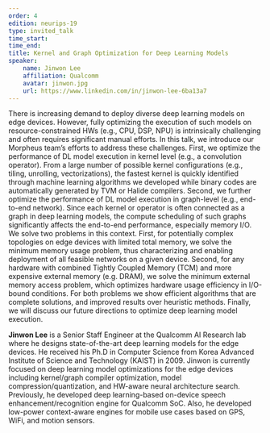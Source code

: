 ```yaml
---
order: 4
edition: neurips-19
type: invited_talk
time_start:
time_end:
title: Kernel and Graph Optimization for Deep Learning Models
speaker:
    name: Jinwon Lee
    affiliation: Qualcomm
    avatar: jinwon.jpg
    url: https://www.linkedin.com/in/jinwon-lee-6ba13a7
---
```

There is increasing demand to deploy diverse deep learning models on edge devices. However, fully optimizing the execution of such models on resource-constrained HWs (e.g., CPU, DSP, NPU) is intrinsically challenging and often requires significant manual efforts. In this talk, we introduce our Morpheus team’s efforts to address these challenges. First, we optimize the performance of DL model execution in kernel level (e.g., a convolution operator). From a large number of possible kernel configurations (e.g., tiling, unrolling, vectorizations), the fastest kernel is quickly identified through machine learning algorithms we developed while binary codes are automatically generated by TVM or Halide compilers. Second, we further optimize the performance of DL model execution in graph-level (e.g., end-to-end network). Since each kernel or operator is often connected as a graph in deep learning models, the compute scheduling of such graphs significantly affects the end-to-end performance, especially memory I/O. We solve two problems in this context. First, for potentially complex topologies on edge devices with limited total memory, we solve the minimum memory usage problem, thus characterizing and enabling deployment of all feasible networks on a given device. Second, for any hardware with combined Tightly Coupled Memory (TCM) and more expensive external memory (e.g. DRAM), we solve the minimum external memory access problem, which optimizes hardware usage efficiency in I/O-bound conditions. For both problems we show efficient algorithms that are complete solutions, and improved results over heuristic methods. Finally, we will discuss our future directions to optimize deep learning model execution.

**Jinwon Lee** is a Senior Staff Engineer at the Qualcomm AI Research lab where he designs state-of-the-art deep learning models for the edge devices. He received his Ph.D in Computer Science from Korea Advanced Institute of Science and Technology (KAIST) in 2009. Jinwon is currently focused on deep learning model optimizations for the edge devices including kernel/graph compiler optimization, model compression/quantization, and HW-aware neural architecture search. Previously, he developed deep learning-based on-device speech enhancement/recognition engine for Qualcomm SoC. Also, he developed low-power context-aware engines for mobile use cases based on GPS, WiFi, and motion sensors.
